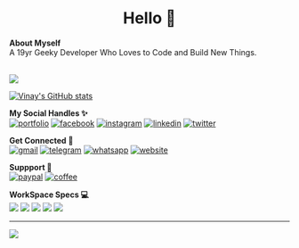 <h1 align="center">Hello 👋</h1>
<b>About Myself</b><br>
A 19yr Geeky Developer Who Loves to </> Code and Build New Things.  <br><br>

![](https://komarev.com/ghpvc/?username=vinayofc&color=blueviolet)


[![Vinay's GitHub stats](https://github-readme-stats.vercel.app/api?username=vinayofc&show_icons=true&theme=tokyonight&locale=en)](https://github.com/vinayofc/github-readme-stats&show_icons=true&theme=tokyonight&locale=en)

<b>My Social Handles ✨</b><br>
[![portfolio](https://img.shields.io/badge/my_portfolio-000?style=for-the-badge&logo=ko-fi&logoColor=white)](https://vinaychaudhary.dev/)
[![facebook](https://img.shields.io/badge/Facebook-1877F2?style=for-the-badge&logo=facebook&logoColor=white)](https://facebook.com/vinayofc)
[![instagram](https://img.shields.io/badge/Instagram-E4405F?style=for-the-badge&logo=instagram&logoColor=white)](https://instagram.com/vinayofc)
[![linkedin](https://img.shields.io/badge/LinkedIn-0077B5?style=for-the-badge&logo=linkedin&logoColor=white)](https://www.linkedin.com/in/vinay-chaudhary-462263202/)
[![twitter](https://img.shields.io/badge/Twitter-1DA1F2?style=for-the-badge&logo=twitter&logoColor=white)](https://twitter.com/vinay_dev_)

<b>Get Connected 💬</b><br>
[![gmail](https://img.shields.io/badge/Gmail-D14836?style=for-the-badge&logo=gmail&logoColor=white)](mailto:vinaychaudhary.sps@gmail.com)
[![telegram](https://img.shields.io/badge/Telegram-2CA5E0?style=for-the-badge&logo=telegram&logoColor=white)](https://t.me/vinay_dev)
[![whatsapp](https://img.shields.io/badge/WhatsApp-25D366?style=for-the-badge&logo=whatsapp&logoColor=white)](https://wa.me/+19726714345)
[![website](https://img.shields.io/badge/website-000000?style=for-the-badge&logo=About.me&logoColor=white)](https://regem.in)

<b>Suppport 🤝</b><br>
[![paypal](https://img.shields.io/badge/PayPal-00457C?style=for-the-badge&logo=paypal&logoColor=white)](https://www.paypal.com/paypalme/itsvinaychaudhary)
[![coffee](https://img.shields.io/badge/Buy_Me_A_Coffee-FFDD00?style=for-the-badge&logo=buy-me-a-coffee&logoColor=black)](https://buymeacoffee.com/vinay_dev)


<b>WorkSpace Specs 💻</b><br>
<img src="https://img.shields.io/badge/AMD-Ryzen%207%205700u-red">
<img src="https://img.shields.io/badge/AMD-Radeon%20Vega%20Graphics-red">
<img src="https://img.shields.io/badge/RAM-8%20GB-blue">
<img src="https://img.shields.io/badge/Microsoft-Window%2010-blue">
<img src="https://img.shields.io/badge/Lenovo-Idepad-blueviolet">

<hr>
<img src="http://ForTheBadge.com/images/badges/built-with-love.svg">
